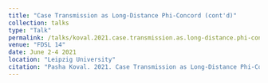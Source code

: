 ```yaml
---
title: "Case Transmission as Long-Distance Phi-Concord (cont'd)"
collection: talks
type: "Talk"
permalink: /talks/koval.2021.case.transmission.as.long-distance.phi-concord.(cont'd)
venue: "FDSL 14"
date: June 2-4 2021
location: "Leipzig University"
citation: "Pasha Koval. 2021. Case Transmission as Long-Distance Phi-Concord (cont'd) (Talk). FDSL 14. Leipzig University. June 2-4."
---
```


